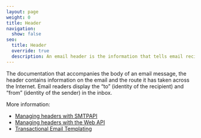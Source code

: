 ```yaml
---
layout: page
weight: 0
title: Header
navigation:
  show: false
seo:
  title: Header
  override: true
  description: An email header is the information that tells email recipients and servers where the email has come from and where it should go.
---
```


The documentation that accompanies the body of an email message, the header contains information on the email and the route it has taken across the Internet. Email readers display the “to” (identity of the recipient) and “from” (identity of the sender) in the inbox.

More information:

* [Managing headers with SMTPAPI]({{root_url}}/for-developers/sending-email/building-an-x-smtpapi-header/)
* [Managing headers with the Web API]({{root_url}}/for-developers/sending-email/api-getting-started/#build-your-api-call)
* [Transactional Email Templating]({{root_url}}/ui/sending-email/how-to-send-an-email-with-dynamic-transactional-templates/)
